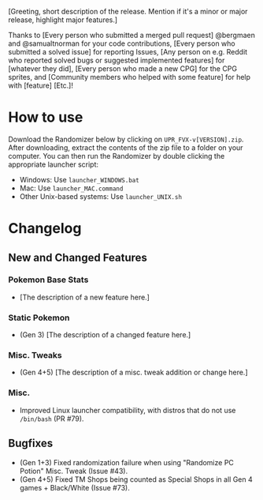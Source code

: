 <!-- This is a template for release notes. Everything in square brackets should be replaced. -->

[Greeting, short description of the release. Mention if it's a minor or major release, highlight major features.]

<!-- Any category below can be skipped if there are no people in it. -->
<!-- People on GitHub should be referred to using their ID with the @. E.g. @namehere. 
     For redditors, /u/namehere works for brevity. 
     For people from all other forums, their forum username should be used alongside the forum's name. E.g. "Jane Doe from Spriter's Resource". -->
Thanks to 
[Every person who submitted a merged pull request] @bergmaen and @samualtnorman for your code contributions,
[Every person who submitted a solved issue] for reporting Issues,
[Any person on e.g. Reddit who reported solved bugs or suggested implemented features] for [whatever they did],
[Every person who made a new CPG] for the CPG sprites, and 
[Community members who helped with some feature] for help with [feature]
[Etc.]!

# How to use

Download the Randomizer below by clicking on `UPR_FVX-v[VERSION].zip`. After downloading, extract the contents of the zip file to a folder on your computer. You can then run the Randomizer by double clicking the appropriate launcher script:

- Windows: Use `launcher_WINDOWS.bat`
- Mac: Use `launcher_MAC.command`
- Other Unix-based systems: Use `launcher_UNIX.sh`

# Changelog
## New and Changed Features
<!-- Group features by the tabs by where they appear in the GUI. Namely, use the names of the boxed categories (not necessarily the same as the tab names) -->
<!-- Below are some example features. They are not expansive, because it is annoying to remove a dozen categories that don't have any new/changed features this release. -->
<!-- (Gen [N]) can be used to denote a feature or bugfix only is relevant when randomizing certain Generations, and (GUI) for GUI stuff. -->

### Pokemon Base Stats
- [The description of a new feature here.]

### Static Pokemon
- (Gen 3) [The description of a changed feature here.]

### Misc. Tweaks
- (Gen 4+5) [The description of a misc. tweak addition or change here.]

<!-- Features that don't fit in any of the GUI tabs go in "Misc.". Not to be confused with "Misc. Tweaks". -->
### Misc.
- Improved Linux launcher compatibility, with distros that do not use `/bin/bash` (PR #79).

## Bugfixes
- (Gen 1+3) Fixed randomization failure when using "Randomize PC Potion" Misc. Tweak (Issue #43).
- (Gen 4+5) Fixed TM Shops being counted as Special Shops in all Gen 4 games + Black/White (Issue #73). 
